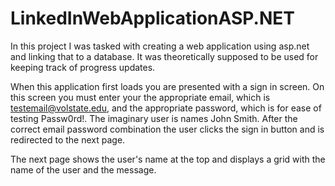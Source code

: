 # LinkedInWebApplicationASP.NET
In this project I was tasked with creating a web application using asp.net and linking that to a database.
It was theoretically supposed to be used for keeping track of progress updates.


When this application first loads you are presented with a sign in screen. On this screen you must enter your the appropriate email, which is testemail@volstate.edu, and the appropriate password, which is for ease of testing Passw0rd!.
The imaginary user is names John Smith.
After the correct email password combination the user clicks the sign in button and is redirected to the next page.

The next page shows the user's name at the top and displays a grid with the name of the user and the message.
